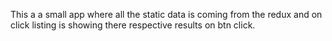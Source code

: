 This a a small app where all the static data is coming from the redux and on click listing is showing there respective results on btn click.
